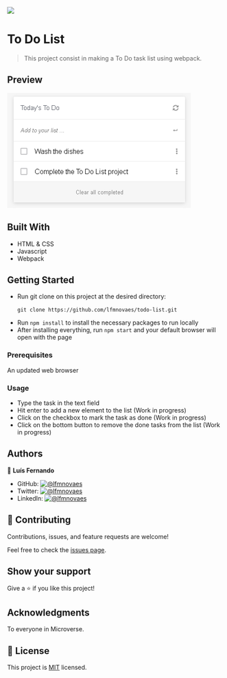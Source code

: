 ![](https://img.shields.io/badge/Microverse-blueviolet)

# To Do List

> This project consist in making a To Do task list using webpack.

## Preview

![image](./preview.png)

## Built With

- HTML & CSS
- Javascript
- Webpack

## Getting Started

- Run git clone on this project at the desired directory:
   ```
   git clone https://github.com/lfmnovaes/todo-list.git
   ```
- Run `npm install` to install the necessary packages to run locally
- After installing everything, run `npm start` and your default browser will open with the page

### Prerequisites

An updated web browser

### Usage

- Type the task in the text field
- Hit enter to add a new element to the list (Work in progress)
- Click on the checkbox to mark the task as done (Work in progress)
- Click on the bottom button to remove the done tasks from the list (Work in progress)

## Authors

👤 **Luís Fernando**

- GitHub: [![@lfmnovaes](https://img.shields.io/github/watchers/lfmnovaes/portfolio?color=lightgray&style=plastic&labelColor=blue)](https://github.com/lfmnovaes)
- Twitter: [![@lfmnovaes](https://img.shields.io/twitter/follow/lfmnovaes?style=plastic&labelColor=blue)](https://www.twitter.com/lfmnovaes/)
- LinkedIn: [![@lfmnovaes](https://img.shields.io/badge/LinkedIn-blue?style=plastic&logo=linkedin)](https://www.linkedin.com/in/lfmnovaes/)

## 🤝 Contributing

Contributions, issues, and feature requests are welcome!

Feel free to check the [issues page](../../issues/).

## Show your support

Give a ⭐️ if you like this project!

## Acknowledgments

To everyone in Microverse.

## 📝 License

This project is [MIT](./LICENSE) licensed.